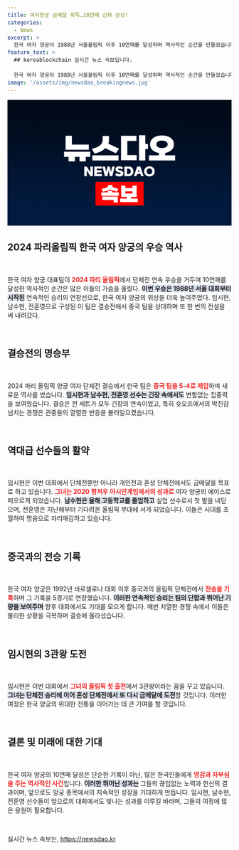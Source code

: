 ```yaml
---
title: 여자양궁 금메달 획득…10연패 신화 완성!
categories:
  - News
excerpt: >
  한국 여자 양궁이 1988년 서울올림픽 이후 10연패를 달성하며 역사적인 순간을 만들었습니다! 결승에서 중국을 꺾고 완벽한 승리를 거둔 임시현, 남수현, 전훈영 선수는 다음날 남자 단체전에서도 우승 도전이 예정되어 있습니다. 
feature_text: >
  ## koreablockchain 실시간 뉴스 속보입니다.

  한국 여자 양궁이 1988년 서울올림픽 이후 10연패를 달성하며 역사적인 순간을 만들었습니다! 결승에서 중국을 꺾고 완벽한 승리를 거둔 임시현, 남수현, 전훈영 선수는 다음날 남자 단체전에서도 우승 도전이 예정되어 있습니다. 
image: '/assets/img/newsdao_breakingnews.jpg'
---
```


<p><img src="/assets/img/newsdao_breakingnews.jpg" alt="koreablockchain 속보" /></p>

<h2 data-ke-size="size26">2024 파리올림픽 한국 여자 양궁의 우승 역사</h2>

<p data-ke-size="size16">&nbsp;</p>

<p>한국 여자 양궁 대표팀이 <b><span style="color: #ee2323;">2024 파리 올림픽</span></b>에서 단체전 연속 우승을 거두며 10연패를 달성한 역사적인 순간은 많은 이들의 가슴을 울렸다. <b><span style="background-color: #21538527;">이번 우승은 1988년 서울 대회부터 시작된</span></b> 연속적인 승리의 연장선으로, 한국 여자 양궁의 위상을 더욱 높여주었다. 임시현, 남수현, 전훈영으로 구성된 이 팀은 결승전에서 중국 팀을 상대하며 또 한 번의 전설을 써 내려갔다. </p>

<p data-ke-size="size16">&nbsp;</p>

<h2 data-ke-size="size26">결승전의 명승부</h2>

<p data-ke-size="size16">&nbsp;</p>

<p>2024 파리 올림픽 양궁 여자 단체전 결승에서 한국 팀은 <b><span style="color: #ee2323;">중국 팀을 5-4로 제압</span></b>하며 새로운 역사를 썼습니다. <b><span style="background-color: #21538527;">임시현과 남수현, 전훈영 선수는 긴장 속에서도</span></b> 변함없는 집중력을 보여줬습니다. 결승은 전 세트가 모두 긴장의 연속이었고, 특히 슛오프에서의 박진감 넘치는 경쟁은 관중들의 열렬한 반응을 불러일으켰습니다. </p>

<p data-ke-size="size16">&nbsp;</p>

<h2 data-ke-size="size26">역대급 선수들의 활약</h2>

<p data-ke-size="size16">&nbsp;</p>

<p>임시현은 이번 대회에서 단체전뿐만 아니라 개인전과 혼성 단체전에서도 금메달을 목표로 하고 있습니다. <b><span style="color: #ee2323;">그녀는 2020 항저우 아시안게임에서의 성과로</span></b> 여자 양궁의 에이스로 떠오르게 되었습니다. <b><span style="background-color: #21538527;">남수현은 올해 고등학교를 졸업하고</span></b> 실업 선수로서 첫 발을 내딛으며, 전훈영은 지난해부터 기다려온 올림픽 무대에 서게 되었습니다. 이들은 시대를 초월하여 명웅으로 자리매김하고 있습니다.</p>

<p data-ke-size="size16">&nbsp;</p>

<h2 data-ke-size="size26">중국과의 전승 기록</h2>

<p data-ke-size="size16">&nbsp;</p>

<p>한국 여자 양궁은 1992년 바르셀로나 대회 이후 중국과의 올림픽 단체전에서 <b><span style="color: #ee2323;">전승을 기록</span></b>하며 그 기록을 5경기로 연장했습니다. <b><span style="background-color: #21538527;">이러한 연속적인 승리는 팀의 단합과 뛰어난 기량을 보여주며</span></b> 향후 대회에서도 기대를 모으게 합니다. 매번 치열한 경쟁 속에서 이들은 불리한 상황을 극복하며 결승에 올라섰습니다.</p>

<p data-ke-size="size16">&nbsp;</p>

<h2 data-ke-size="size26">임시현의 3관왕 도전</h2>

<p data-ke-size="size16">&nbsp;</p>

<p>임시현은 이번 대회에서 <b><span style="color: #ee2323;">그녀의 올림픽 첫 출전</span></b>에서 3관왕이라는 꿈을 꾸고 있습니다. <b><span style="background-color: #21538527;">그녀는 단체전 승리에 이어 혼성 단체전에서 또 다시 금메달에 도전</span></b>할 것입니다. 이러한 여정은 한국 양궁의 위대한 전통을 이어가는 데 큰 기여를 할 것입니다.</p>

<p data-ke-size="size16">&nbsp;</p>

<h2 data-ke-size="size26">결론 및 미래에 대한 기대</h2>

<p data-ke-size="size16">&nbsp;</p>

<p>한국 여자 양궁의 10연패 달성은 단순한 기록이 아닌, 많은 한국인들에게 <b><span style="color: #ee2323;">영감과 자부심을 주는 역사적인 사건</span></b>입니다. <b><span style="background-color: #21538527;">이러한 뛰어난 성과는</span></b> 그들의 끊임없는 노력과 헌신의 결과이며, 앞으로도 양궁 종목에서의 지속적인 성장을 기대하게 만듭니다. 임시현, 남수현, 전훈영 선수들이 앞으로의 대회에서도 빛나는 성과를 이루길 바라며, 그들의 여정에 많은 응원이 필요합니다.</p>

<p data-ke-size="size16">&nbsp;</p>
실시간 뉴스 속보는, <a href="https://newsdao.kr" rel="dofollow">https://newsdao.kr</a>


